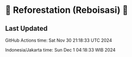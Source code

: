 
# 🌳 Reforestation (Reboisasi) 🌲

## Last Updated

GitHub Actions time: Sat Nov 30 21:18:33 UTC 2024

Indonesia/Jakarta time: Sun Dec  1 04:18:33 WIB 2024
